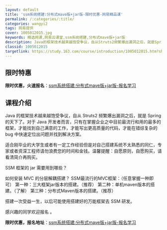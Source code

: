 ```yaml
---
layout: default
title: 'ssm系统搭建:分布式mave版+jar版-限时优惠-网易精品课'
permalink: /:categories/:title/
categories: wangyi2
tags: 网易提供
cover: 1005012015.jpg
keywords: 精选网课,网易云课堂,ssm系统搭建,分布式mave版+jar版
description: Java的框架技术越来越饱受争议，自从Struts2频繁爆出漏洞之后，就是Spring的天下了。对于Java开发者而言，
classid: 1005012015
targetlink: https://study.163.com/course/introduction/1005012015.htm?share=1&shareId=1025206652&utm_campaign=share&utm_medium=iphoneShare&utm_source=&utm_u=1025206652
---
```


## 限时特惠

**限时优惠，火速报名**：[ssm系统搭建:分布式mave版+jar版-报名学习](https://study.163.com/course/introduction/1005012015.htm?share=1&shareId=1025206652&utm_campaign=share&utm_medium=iphoneShare&utm_source=&utm_u=1025206652)

## 课程介绍

Java 的框架技术越来越饱受争议，自从 Struts2 频繁爆出漏洞之后，就是 Spring 的天下了。对于 Java 开发者而言，只有在掌握企业之中目前最流行和用的最多的框架，才能找到自己满意的工作，才能写出更高质量的代码，才能在错综复杂的 bug 中快速定位出问题并找到解决方案。



适合刚毕业的大学生或者有一定工作经验但是对自己搭建系统不太熟悉的同仁，专家或者资深工程师请勿浪费您的时间和金钱。温馨提醒：自愿原则，自愿购买，请看清简介再购买。



SSM 框架的 jar 需要用到哪些？

如何安装 MVC 的分层解耦搭建？ SSM最流行的MVC框架：（任意掌握一种即可） 第一种：三大框架jar版本的搭建。（推荐） 第二种：单机maven版本的搭建。（了解） 第三种：分布式Maven版本的搭建。（推荐）

搭建一次受益一生，以后可能使用搭建好的万能框架去 SSM 研发。

感兴趣的同学欢迎报名 。

**限时优惠，报名地址**：[ssm系统搭建:分布式mave版+jar版-报名学习](https://study.163.com/course/introduction/1005012015.htm?share=1&shareId=1025206652&utm_campaign=share&utm_medium=iphoneShare&utm_source=&utm_u=1025206652)

